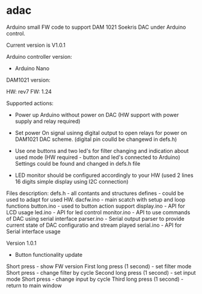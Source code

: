 # adac

Arduino small FW code to support DAM 1021 Soekris DAC under Arduino control. 

Current version is V1.0.1

Arduino controller version: 
- Arduino Nano 

DAM1021 version: 

HW: rev7
FW: 1.24

Supported actions: 
- Power up Arduino without power on DAC (HW support with power supply and relay required)
- Set power On signal usinng digital output to open relays for power on DAM1021 DAC scheme. (digital pin coulld be changewd in defs.h)
- Use one buttons and two led's for filter changing and indication about used mode (HW required - button and led's connected to Arduino)
                                    Settings could be found and changed in defs.h file
                                    
- LED monitor should be configured accordingly to your HW (used 2 lines 16 digits simple display using I2C connection)


Files description: 
defs.h      - all contants and structures defines - could be used to adapt for used HW.
dacfw.ino   - main scatch with setup and loop functions
button.ino  - used to button action support
display.ino - API for LCD usage 
led.ino     - API for led control 
monitor.ino - API to use commands of DAC using serial interface
parser.ino  - Serial output parser to provide current state of DAC configuratio and stream played
serial.ino  - API for Serial interface usage



Version 1.0.1
- Button functionality update

Short press - show FW version
First long press (1 second) - set filter mode 
        Short press - change filter by cycle
Second long press (1 second) - set input mode
        Short press - change input by cycle
Third long press (1 second) - return to main window 

